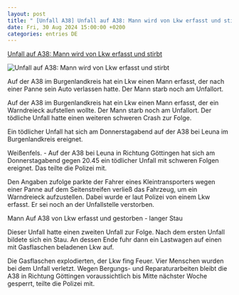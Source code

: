 ```yaml
---
layout: post
title: " [Unfall A38] Unfall auf A38: Mann wird von Lkw erfasst und stirbt"
date: Fri, 30 Aug 2024 15:00:00 +0200
categories: entries DE
---
```

[Unfall auf A38: Mann wird von Lkw erfasst und stirbt](https://www.volksstimme.de/blaulicht/toedlicher-unfall-a38-mann-lkw-erfasst-gestorben-schwerwiegende-folgen-3907509)

![Unfall auf A38: Mann wird von Lkw erfasst und stirbt](https://bmg-images.forward-publishing.io/2024/08/30/df2a20dc-dc94-4bc1-95c3-11cb81ed299f.jpeg?rect=297%2C32%2C2428%2C1366&w=1024)

Auf der A38 im Burgenlandkreis hat ein Lkw einen Mann erfasst, der nach einer Panne sein Auto verlassen hatte. Der Mann starb noch am Unfallort.

Auf der A38 im Burgenlandkreis hat ein Lkw einen Mann erfasst, der ein Warndreieck aufstellen wollte. Der Mann starb noch am Unfallort. Der tödliche Unfall hatte einen weiteren schweren Crash zur Folge.

Ein tödlicher Unfall hat sich am Donnerstagabend auf der A38 bei Leuna im Burgenlandkreis ereignet.

Weißenfels. - Auf der A38 bei Leuna in Richtung Göttingen hat sich am Donnerstagabend gegen 20.45 ein tödlicher Unfall mit schweren Folgen ereignet. Das teilte die Polizei mit.

Den Angaben zufolge parkte der Fahrer eines Kleintransporters wegen einer Panne auf dem Seitenstreifen verließ das Fahrzeug, um ein Warndreieck aufzustellen. Dabei wurde er laut Polizei von einem Lkw erfasst. Er sei noch an der Unfallstelle verstorben.

Mann Auf A38 von Lkw erfasst und gestorben - langer Stau

Dieser Unfall hatte einen zweiten Unfall zur Folge. Nach dem ersten Unfall bildete sich ein Stau. An dessen Ende fuhr dann ein Lastwagen auf einen mit Gasflaschen beladenen Lkw auf.

Die Gasflaschen explodierten, der Lkw fing Feuer. Vier Menschen wurden bei dem Unfall verletzt. Wegen Bergungs- und Reparaturarbeiten bleibt die A38 in Richtung Göttingen voraussichtlich bis Mitte nächster Woche gesperrt, teilte die Polizei mit.

